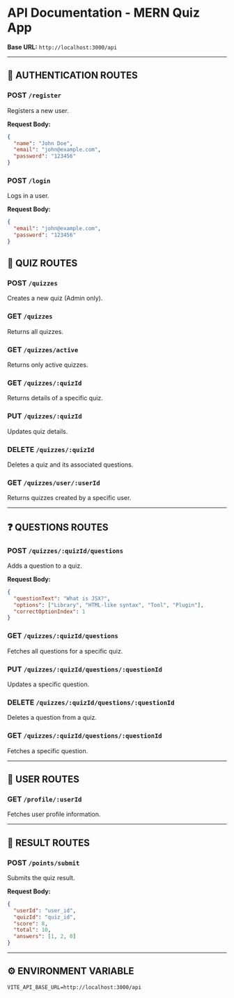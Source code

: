 
# API Documentation - MERN Quiz App

**Base URL:** `http://localhost:3000/api`

---

## 🔐 AUTHENTICATION ROUTES

### POST `/register`
Registers a new user.

**Request Body:**
```json
{
  "name": "John Doe",
  "email": "john@example.com",
  "password": "123456"
}
```

### POST `/login`
Logs in a user.

**Request Body:**
```json
{
  "email": "john@example.com",
  "password": "123456"
}
```

## 🧩 QUIZ ROUTES

### POST `/quizzes`
Creates a new quiz (Admin only).

### GET `/quizzes`
Returns all quizzes.

### GET `/quizzes/active`
Returns only active quizzes.

### GET `/quizzes/:quizId`
Returns details of a specific quiz.

### PUT `/quizzes/:quizId`
Updates quiz details.

### DELETE `/quizzes/:quizId`
Deletes a quiz and its associated questions.

### GET `/quizzes/user/:userId`
Returns quizzes created by a specific user.

---

## ❓ QUESTIONS ROUTES

### POST `/quizzes/:quizId/questions`
Adds a question to a quiz.

**Request Body:**
```json
{
  "questionText": "What is JSX?",
  "options": ["Library", "HTML-like syntax", "Tool", "Plugin"],
  "correctOptionIndex": 1
}
```

### GET `/quizzes/:quizId/questions`
Fetches all questions for a specific quiz.

### PUT `/quizzes/:quizId/questions/:questionId`
Updates a specific question.

### DELETE `/quizzes/:quizId/questions/:questionId`
Deletes a question from a quiz.

### GET `/quizzes/:quizId/questions/:questionId`
Fetches a specific question.

---

## 👤 USER ROUTES

### GET `/profile/:userId`
Fetches user profile information.

---

## 🏁 RESULT ROUTES

### POST `/points/submit`
Submits the quiz result.

**Request Body:**
```json
{
  "userId": "user_id",
  "quizId": "quiz_id",
  "score": 8,
  "total": 10,
  "answers": [1, 2, 0]
}
```

---

## ⚙️ ENVIRONMENT VARIABLE

```env
VITE_API_BASE_URL=http://localhost:3000/api
```
